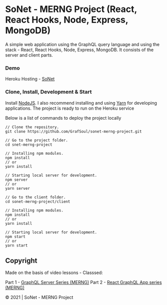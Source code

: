 # SoNet - MERNG Project (React, React Hooks, Node, Express, MongoDB)

A simple web application using the GraphQL query language and using the stack - React, React Hooks, Node, Express, MongoDB. It consists of the server and client parts.

### Demo

Heroku Hosting - [SoNet]

### Clone, Install, Development & Start

Install [NodeJS]. I also recommend installing and using [Yarn] for developing applications.
The project is ready to run on the Heroku service

Below is a list of commands to deploy the project locally

```
// Clone the repository.
git clone https://github.com/GrafSoul/sonet-merng-project.git

// Go to the project folder.
cd snet-merng-project

// Installing npm modules.
npm install
// or
yarn install

// Starting local server for development.
npm server
// or
yarn server

// Go to the client folder.
cd sonet-merng-project/client

// Installing npm modules.
npm install
// or
yarn install

// Starting local server for development.
npm start
// or
yarn start

```

## Copyright

Made on the basis of video lessons - Classsed:

Part 1 - [GraphQL Server Series (MERNG)]
Part 2 - [React GraphQL App series (MERNG)]

[graphql server series (merng)]: https://www.youtube.com/playlist?list=PLMhAeHCz8S3_CTiWMQhL6YxX7vZ7z84Zo
[react graphql app series (merng)]: https://www.youtube.com/playlist?list=PLMhAeHCz8S3_pgb-j51QnCEhXNj5oyl8n

© 2021 | SoNet - MERNG Project

[nodejs]: https://nodejs.org/
[yarn]: https://yarnpkg.com/
[sonet]: https://sonetapp.herokuapp.com/
